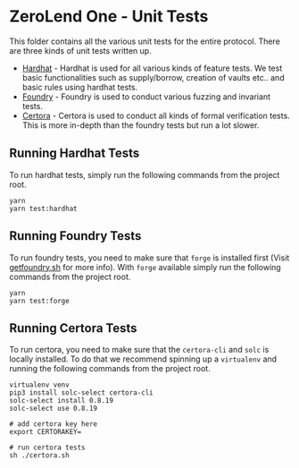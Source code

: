 # ZeroLend One - Unit Tests

This folder contains all the various unit tests for the entire protocol. There are three kinds of unit tests written up.

- [Hardhat](./hardhat) - Hardhat is used for all various kinds of feature tests. We test basic functionalities such as supply/borrow, creation of vaults etc.. and basic rules using hardhat tests.
- [Foundry](./forge) - Foundry is used to conduct various fuzzing and invariant tests.
- [Certora](./certora) - Certora is used to conduct all kinds of formal verification tests. This is more in-depth than the foundry tests but run a lot slower.

## Running Hardhat Tests

To run hardhat tests, simply run the following commands from the project root.

```
yarn
yarn test:hardhat
```

## Running Foundry Tests

To run foundry tests, you need to make sure that `forge` is installed first (Visit [getfoundry.sh](https://getfoundry.sh/) for more info). With `forge` available simply run the following commands from the project root.

```
yarn
yarn test:forge
```

## Running Certora Tests

To run certora, you need to make sure that the `certora-cli` and `solc` is locally installed. To do that we recommend spinning up a `virtualenv` and running the following commands from the project root.

```
virtualenv venv
pip3 install solc-select certora-cli
solc-select install 0.8.19
solc-select use 0.8.19

# add certora key here
export CERTORAKEY=

# run certora tests
sh ./certora.sh
```
